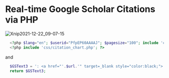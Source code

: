 # Real-time Google Scholar Citations via PHP

![Xnip2021-12-22_09-07-15](https://user-images.githubusercontent.com/31528604/147017664-9b1b720d-ed2c-4a1b-914d-a6e78775f732.jpg)

```php
  <?php $lang="en"; $userid="PfpEP60AAAAJ"; $pagesize="100"; include 'css/curl.php'; ?>
  <?php include 'css/citation_chart.php'; ?> 
```

and 

```php
  $GSText3 = ': <a href="'.$url.'" target=_blank style="color:black;">'.$citations.'</a>';
  return $GSText3;
```
